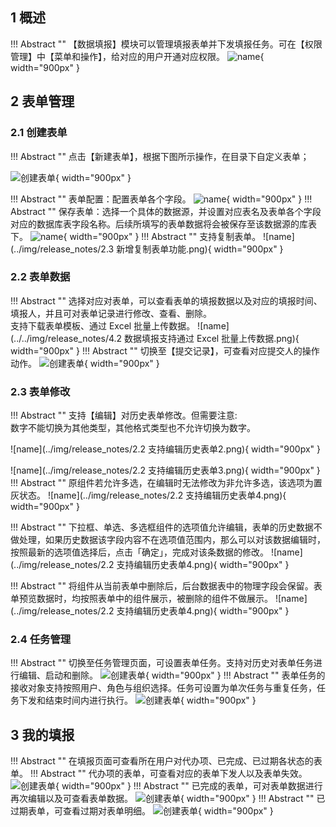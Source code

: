 
## 1 概述

!!! Abstract ""
    【数据填报】模块可以管理填报表单并下发填报任务。可在【权限管理】中【菜单和操作】，给对应的用户开通对应权限。
![name](../../img/release_notes/2.1%20新增数据填报模块.png){ width="900px" }
## 2 表单管理

### 2.1 创建表单

!!! Abstract ""
    点击【新建表单】，根据下图所示操作，在目录下自定义表单；

![创建表单](../img/xpack/1创建表单.png){ width="900px" }

!!! Abstract ""
    表单配置：配置表单各个字段。
![name](../img/release_notes/2.1%20数据填报配置字段.png){ width="900px" }
!!! Abstract ""
    保存表单：选择一个具体的数据源，并设置对应表名及表单各个字段对应的数据库表字段名称。后续所填写的表单数据将会被保存至该数据源的库表下。
![name](../img/release_notes/2.1%20数据填报保存表单.png){ width="900px" }
!!! Abstract ""
    支持复制表单。
![name](../img/release_notes/2.3 新增复制表单功能.png){ width="900px" }

### 2.2 表单数据
!!! Abstract ""
    选择对应对表单，可以查看表单的填报数据以及对应的填报时间、填报人，并且可对表单记录进行修改、查看、删除。  
    支持下载表单模板、通过 Excel 批量上传数据。
![name](../../img/release_notes/4.2 数据填报支持通过 Excel 批量上传数据.png){ width="900px" }
!!! Abstract ""
    切换至【提交记录】，可查看对应提交人的操作动作。
![创建表单](../img/xpack/2提交记录.png){ width="900px" }

### 2.3 表单修改

!!! Abstract ""
    支持【编辑】对历史表单修改。但需要注意:        
    数字不能切换为其他类型，其他格式类型也不允许切换为数字。

![name](../img/release_notes/2.2 支持编辑历史表单2.png){ width="900px" }

![name](../img/release_notes/2.2 支持编辑历史表单3.png){ width="900px" }
!!! Abstract ""
    原组件若允许多选，在编辑时无法修改为非允许多选，该选项为置灰状态。
![name](../img/release_notes/2.2 支持编辑历史表单4.png){ width="900px" }

!!! Abstract ""
    下拉框、单选、多选框组件的选项值允许编辑，表单的历史数据不做处理，如果历史数据该字段内容不在选项值范围内，那么可以对该数据编辑时，按照最新的选项值选择后，点击「确定」，完成对该条数据的修改。
![name](../img/release_notes/2.2 支持编辑历史表单4.png){ width="900px" }

!!! Abstract ""
    将组件从当前表单中删除后，后台数据表中的物理字段会保留。表单预览数据时，均按照表单中的组件展示，被删除的组件不做展示。
![name](../img/release_notes/2.2 支持编辑历史表单4.png){ width="900px" }

### 2.4 任务管理
!!! Abstract ""
    切换至任务管理页面，可设置表单任务。支持对历史对表单任务进行编辑、启动和删除。
![创建表单](../img/xpack/3创建任务.png){ width="900px" }
!!! Abstract ""
    表单任务的接收对象支持按照用户、角色与组织选择。任务可设置为单次任务与重复任务，任务下发和结束时间内进行执行。
![创建表单](../img/xpack/4编辑任务.png){ width="900px" }

## 3 我的填报

!!! Abstract ""
    在填报页面可查看所在用户对代办项、已完成、已过期各状态的表单。
!!! Abstract ""
    代办项的表单，可查看对应的表单下发人以及表单失效。
![创建表单](../img/xpack/5代办理.png){ width="900px" }
!!! Abstract ""
    已完成的表单，可对表单数据进行再次编辑以及可查看表单数据。
![创建表单](../img/xpack/6已完成.png){ width="900px" }
!!! Abstract ""
    已过期表单，可查看过期对表单明细。
![创建表单](../img/xpack/7已过期.png){ width="900px" }
